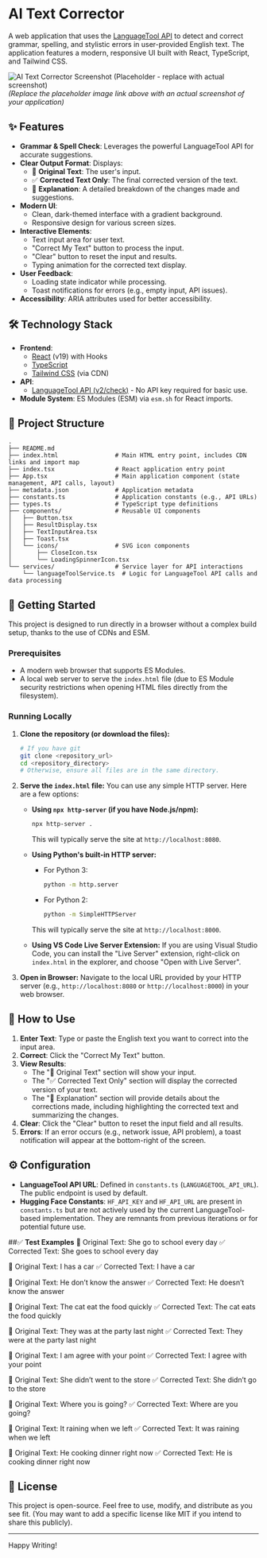 
# AI Text Corrector

A web application that uses the [LanguageTool API](https://languagetool.org/) to detect and correct grammar, spelling, and stylistic errors in user-provided English text. The application features a modern, responsive UI built with React, TypeScript, and Tailwind CSS.

![AI Text Corrector Screenshot (Placeholder - replace with actual screenshot)](https://via.placeholder.com/800x500.png?text=AI+Text+Corrector+UI+Screenshot)
*(Replace the placeholder image link above with an actual screenshot of your application)*

## ✨ Features

*   **Grammar & Spell Check**: Leverages the powerful LanguageTool API for accurate suggestions.
*   **Clear Output Format**: Displays:
    *   📝 **Original Text**: The user's input.
    *   ✅ **Corrected Text Only**: The final corrected version of the text.
    *   📘 **Explanation**: A detailed breakdown of the changes made and suggestions.
*   **Modern UI**:
    *   Clean, dark-themed interface with a gradient background.
    *   Responsive design for various screen sizes.
*   **Interactive Elements**:
    *   Text input area for user text.
    *   "Correct My Text" button to process the input.
    *   "Clear" button to reset the input and results.
    *   Typing animation for the corrected text display.
*   **User Feedback**:
    *   Loading state indicator while processing.
    *   Toast notifications for errors (e.g., empty input, API issues).
*   **Accessibility**: ARIA attributes used for better accessibility.

## 🛠️ Technology Stack

*   **Frontend**:
    *   [React](https://reactjs.org/) (v19) with Hooks
    *   [TypeScript](https://www.typescriptlang.org/)
    *   [Tailwind CSS](https://tailwindcss.com/) (via CDN)
*   **API**:
    *   [LanguageTool API (v2/check)](https://languagetool.org/http-api/swagger-ui/#!/default/post_check) - No API key required for basic use.
*   **Module System**: ES Modules (ESM) via `esm.sh` for React imports.

## 📁 Project Structure

```
.
├── README.md
├── index.html                # Main HTML entry point, includes CDN links and import map
├── index.tsx                 # React application entry point
├── App.tsx                   # Main application component (state management, API calls, layout)
├── metadata.json             # Application metadata
├── constants.ts              # Application constants (e.g., API URLs)
├── types.ts                  # TypeScript type definitions
├── components/               # Reusable UI components
│   ├── Button.tsx
│   ├── ResultDisplay.tsx
│   ├── TextInputArea.tsx
│   ├── Toast.tsx
│   └── icons/                # SVG icon components
│       ├── CloseIcon.tsx
│       └── LoadingSpinnerIcon.tsx
└── services/                 # Service layer for API interactions
    └── languageToolService.ts  # Logic for LanguageTool API calls and data processing
```

## 🚀 Getting Started

This project is designed to run directly in a browser without a complex build setup, thanks to the use of CDNs and ESM.

### Prerequisites

*   A modern web browser that supports ES Modules.
*   A local web server to serve the `index.html` file (due to ES Module security restrictions when opening HTML files directly from the filesystem).

### Running Locally

1.  **Clone the repository (or download the files):**
    ```bash
    # If you have git
    git clone <repository_url>
    cd <repository_directory>
    # Otherwise, ensure all files are in the same directory.
    ```

2.  **Serve the `index.html` file:**
    You can use any simple HTTP server. Here are a few options:

    *   **Using `npx http-server` (if you have Node.js/npm):**
        ```bash
        npx http-server .
        ```
        This will typically serve the site at `http://localhost:8080`.

    *   **Using Python's built-in HTTP server:**
        *   For Python 3:
            ```bash
            python -m http.server
            ```
        *   For Python 2:
            ```bash
            python -m SimpleHTTPServer
            ```
        This will typically serve the site at `http://localhost:8000`.

    *   **Using VS Code Live Server Extension:**
        If you are using Visual Studio Code, you can install the "Live Server" extension, right-click on `index.html` in the explorer, and choose "Open with Live Server".

3.  **Open in Browser:**
    Navigate to the local URL provided by your HTTP server (e.g., `http://localhost:8080` or `http://localhost:8000`) in your web browser.

## 📖 How to Use

1.  **Enter Text**: Type or paste the English text you want to correct into the input area.
2.  **Correct**: Click the "Correct My Text" button.
3.  **View Results**:
    *   The "📝 Original Text" section will show your input.
    *   The "✅ Corrected Text Only" section will display the corrected version of your text.
    *   The "📘 Explanation" section will provide details about the corrections made, including highlighting the corrected text and summarizing the changes.
4.  **Clear**: Click the "Clear" button to reset the input field and all results.
5.  **Errors**: If an error occurs (e.g., network issue, API problem), a toast notification will appear at the bottom-right of the screen.

## ⚙️ Configuration

*   **LanguageTool API URL**: Defined in `constants.ts` (`LANGUAGETOOL_API_URL`). The public endpoint is used by default.
*   **Hugging Face Constants**: `HF_API_KEY` and `HF_API_URL` are present in `constants.ts` but are not actively used by the current LanguageTool-based implementation. They are remnants from previous iterations or for potential future use.

##✅ **Test Examples**
📝 Original Text: She go to school every day
✅ Corrected Text: She goes to school every day

📝 Original Text: I has a car
✅ Corrected Text: I have a car

📝 Original Text: He don’t know the answer
✅ Corrected Text: He doesn’t know the answer

📝 Original Text: The cat eat the food quickly
✅ Corrected Text: The cat eats the food quickly

📝 Original Text: They was at the party last night
✅ Corrected Text: They were at the party last night

📝 Original Text: I am agree with your point
✅ Corrected Text: I agree with your point

📝 Original Text: She didn’t went to the store
✅ Corrected Text: She didn’t go to the store

📝 Original Text: Where you is going?
✅ Corrected Text: Where are you going?

📝 Original Text: It raining when we left
✅ Corrected Text: It was raining when we left

📝 Original Text: He cooking dinner right now
✅ Corrected Text: He is cooking dinner right now



## 📜 License

This project is open-source. Feel free to use, modify, and distribute as you see fit. (You may want to add a specific license like MIT if you intend to share this publicly).

---

Happy Writing!
```
